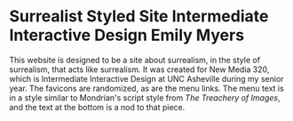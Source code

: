 Surrealist Styled Site
Intermediate Interactive Design
Emily Myers
===================================

This website is designed to be a site about surrealism, in the style of surrealism, that acts like surrealism.  It was created for New Media 320, which is Intermediate Interactive Design at UNC Asheville during my senior year.  The favicons are randomized, as are the menu links.  The menu text is in a style similar to Mondrian's script style from _The Treachery of Images_, and the text at the bottom is a nod to that piece.